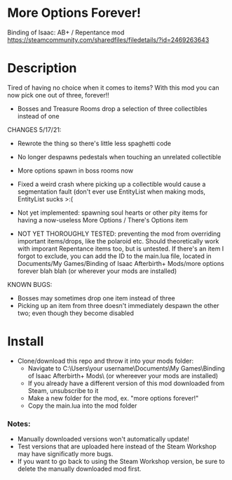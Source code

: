 # More Options Forever!
Binding of Isaac: AB+ / Repentance mod
https://steamcommunity.com/sharedfiles/filedetails/?id=2469263643

# Description

Tired of having no choice when it comes to items? With this mod you can now pick one out of three, forever!!

- Bosses and Treasure Rooms drop a selection of three collectibles instead of one

CHANGES 5/17/21:
- Rewrote the thing so there's little less spaghetti code
- No longer despawns pedestals when touching an unrelated collectible
- More options spawn in boss rooms now
- Fixed a weird crash where picking up a collectible would cause a segmentation fault (don't ever use EntityList when making mods, EntityList sucks >:(
- Not yet implemented: spawning soul hearts or other pity items for having a now-useless More Options / There's Options item

- NOT YET THOROUGHLY TESTED: preventing the mod from overriding important items/drops, like the polaroid etc. Should theoretically work with imporant Repentance items too, but is untested.
If there's an item I forgot to exclude, you can add the ID to the main.lua file, located in Documents/My Games/Binding of Isaac Afterbirth+ Mods/more options forever blah blah (or wherever your mods are installed)

KNOWN BUGS:
- Bosses may sometimes drop one item instead of three
- Picking up an item from three doesn't immediately despawn the other two; even though they become disabled

# Install
- Clone/download this repo and throw it into your mods folder:
    - Navigate to C:\Users\your username\Documents\My Games\Binding of Isaac Afterbirth+ Mods\ (or whereever your mods are installed)
    - If you already have a different version of this mod downloaded from Steam, unsubscribe to it
    - Make a new folder for the mod, ex. "more options forever!"
    - Copy the main.lua into the mod folder

### Notes:
- Manually downloaded versions won't automatically update!
- Test versions that are uploaded here instead of the Steam Workshop may have significatly more bugs.
- If you want to go back to using the Steam Workshop version, be sure to delete the manually downloaded mod first.
